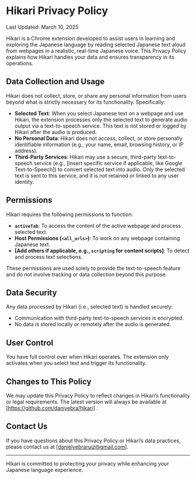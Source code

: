 # Hikari Privacy Policy

Last Updated: March 10, 2025

Hikari is a Chrome extension developed to assist users in learning and exploring the Japanese language by reading selected Japanese text aloud from webpages in a realistic, real-time Japanese voice. This Privacy Policy explains how Hikari handles your data and ensures transparency in its operations.

## Data Collection and Usage
Hikari does not collect, store, or share any personal information from users beyond what is strictly necessary for its functionality. Specifically:

- **Selected Text**: When you select Japanese text on a webpage and use Hikari, the extension processes only the selected text to generate audio output via a text-to-speech service. This text is not stored or logged by Hikari after the audio is produced.
- **No Personal Data**: Hikari does not access, collect, or store personally identifiable information (e.g., your name, email, browsing history, or IP address).
- **Third-Party Services**: Hikari may use a secure, third-party text-to-speech service (e.g., [insert specific service if applicable, like Google Text-to-Speech]) to convert selected text into audio. Only the selected text is sent to this service, and it is not retained or linked to any user identity.

## Permissions
Hikari requires the following permissions to function:
- **`activeTab`**: To access the content of the active webpage and process selected text.
- **Host Permissions (`<all_urls>`)**: To work on any webpage containing Japanese text.
- **[Add others if applicable, e.g., `scripting` for content scripts]**: To detect and process text selections.

These permissions are used solely to provide the text-to-speech feature and do not involve tracking or data collection beyond this purpose.

## Data Security
Any data processed by Hikari (i.e., selected text) is handled securely:
- Communication with third-party text-to-speech services is encrypted.
- No data is stored locally or remotely after the audio is generated.

## User Control
You have full control over when Hikari operates. The extension only activates when you select text and trigger its functionality.

## Changes to This Policy
We may update this Privacy Policy to reflect changes in Hikari’s functionality or legal requirements. The latest version will always be available at [https://github.com/daniyebra/hikari] .

## Contact Us
If you have questions about this Privacy Policy or Hikari’s data practices, please contact us at [danielyebraruiz@gmail.com].

---
Hikari is committed to protecting your privacy while enhancing your Japanese language experience.